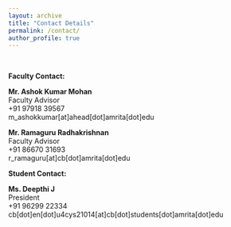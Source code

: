 ```yaml
---
layout: archive
title: "Contact Details"
permalink: /contact/
author_profile: true
---
```




<br/>

<b>Faculty Contact:</b>
<p>
<b>Mr. Ashok Kumar Mohan </b><br/>
Faculty Advisor <br/>
+91 97918 39567 <br/>
m_ashokkumar[at]ahead[dot]amrita[dot]edu</p>

<p>
<b>Mr. Ramaguru Radhakrishnan </b><br/>
Faculty Advisor <br/>
+91 86670 31693 <br/>
r_ramaguru[at]cb[dot]amrita[dot]edu</p>

<b>Student Contact: </b>

<p> <b>Ms. Deepthi J</b> <br/>
President <br/>
+91 96299 22334 <br/>
cb[dot]en[dot]u4cys21014[at]cb[dot]students[dot]amrita[dot]edu
<br/> <br/>

